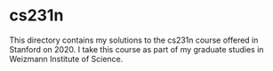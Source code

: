 # cs231n

This directory contains my solutions to the cs231n course offered in Stanford on 2020.
I take this course as part of my graduate studies in Weizmann Institute of Science.
